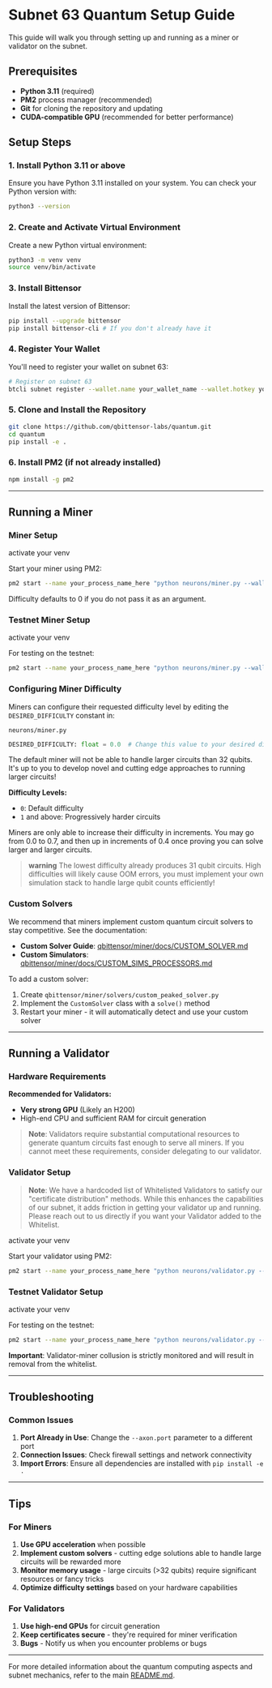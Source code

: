 # Subnet 63 Quantum Setup Guide

This guide will walk you through setting up and running as a miner or validator on the subnet.

## Prerequisites

- **Python 3.11** (required)
- **PM2** process manager (recommended)
- **Git** for cloning the repository and updating
- **CUDA-compatible GPU** (recommended for better performance)

## Setup Steps

### 1. Install Python 3.11 or above

Ensure you have Python 3.11 installed on your system. You can check your Python version with:
```bash
python3 --version
```

### 2. Create and Activate Virtual Environment

Create a new Python virtual environment:
```bash
python3 -m venv venv
source venv/bin/activate
```

### 3. Install Bittensor

Install the latest version of Bittensor:
```bash
pip install --upgrade bittensor
pip install bittensor-cli # If you don't already have it
```

### 4. Register Your Wallet

You'll need to register your wallet on subnet 63:

```bash
# Register on subnet 63
btcli subnet register --wallet.name your_wallet_name --wallet.hotkey your_hotkey_name --netuid 63
```

### 5. Clone and Install the Repository

```bash
git clone https://github.com/qbittensor-labs/quantum.git
cd quantum
pip install -e .
```

### 6. Install PM2 (if not already installed)

```bash
npm install -g pm2
```

---

## Running a Miner

### Miner Setup

activate your venv 

Start your miner using PM2:

```bash
pm2 start --name your_process_name_here "python neurons/miner.py --wallet.name your_wallet_name --wallet.hotkey your_hotkey_name --netuid 63 --subtensor.network put_network_here --axon.port 8091 --logging.trace --difficulty <float>
```

Difficulty defaults to 0 if you do not pass it as an argument.

### Testnet Miner Setup

activate your venv 

For testing on the testnet:

```bash
pm2 start --name your_process_name_here "python neurons/miner.py --wallet.name your_wallet_name --wallet.hotkey your_hotkey_name --netuid 380 --subtensor.network test--axon.port 8091 --logging.trace --difficulty <float>
```

### Configuring Miner Difficulty

Miners can configure their requested difficulty level by editing the `DESIRED_DIFFICULTY` constant in:
```
neurons/miner.py
```

```python
DESIRED_DIFFICULTY: float = 0.0  # Change this value to your desired difficulty
```
The default miner will not be able to handle larger circuits than 32 qubits. It's up to you to develop novel and cutting edge approaches to running larger circuits!

**Difficulty Levels:**
- `0`: Default difficulty
- `1` and above: Progressively harder circuits

Miners are only able to increase their difficulty in increments. You may go from 0.0 to 0.7, and then up in increments of 0.4 once proving you can solve larger and larger circuits.

> **warning** The lowest difficulty already produces 31 qubit circuits. High difficulties will likely cause OOM errors, you must implement your own simulation stack to handle large qubit counts efficiently!

### Custom Solvers

We recommend that miners implement custom quantum circuit solvers to stay competitive. See the documentation:
- **Custom Solver Guide**: [qbittensor/miner/docs/CUSTOM_SOLVER.md](qbittensor/miner/docs/CUSTOM_SOLVER.md)
- **Custom Simulators**: [qbittensor/miner/docs/CUSTOM_SIMS_PROCESSORS.md](qbittensor/miner/docs/CUSTOM_SIMS_PROCESSORS.md)

To add a custom solver:
1. Create `qbittensor/miner/solvers/custom_peaked_solver.py`
2. Implement the `CustomSolver` class with a `solve()` method
3. Restart your miner - it will automatically detect and use your custom solver

---

## Running a Validator

### Hardware Requirements

**Recommended for Validators:**
- **Very strong GPU** (Likely an H200)
- High-end CPU and sufficient RAM for circuit generation

> **Note**: Validators require substantial computational resources to generate quantum circuits fast enough to serve all miners. If you cannot meet these requirements, consider delegating to our validator.

### Validator Setup

> **Note**: We have a hardcoded list of Whitelisted Validators to satisfy our "certificate distribution" methods. While this enhances the capabilities of our subnet, it adds friction in getting your validator up and running. Please reach out to us directly if you want your Validator added to the Whitelist.

activate your venv 

Start your validator using PM2:

```bash
pm2 start --name your_process_name_here "python neurons/validator.py --wallet.name your_wallet_name --wallet.hotkey your_hotkey_name --netuid 63 --subtensor.network put_network_here --logging.debug
```

### Testnet Validator Setup

activate your venv 

For testing on the testnet:

```bash
pm2 start --name your_process_name_here "python neurons/validator.py --wallet.name your_wallet_name --wallet.hotkey your_hotkey_name --netuid 380 --subtensor.network test --logging.debug

```

**Important**: Validator-miner collusion is strictly monitored and will result in removal from the whitelist.

---

## Troubleshooting

### Common Issues

1. **Port Already in Use**: Change the `--axon.port` parameter to a different port
3. **Connection Issues**: Check firewall settings and network connectivity
4. **Import Errors**: Ensure all dependencies are installed with `pip install -e .`

---

## Tips

### For Miners

1. **Use GPU acceleration** when possible
2. **Implement custom solvers** - cutting edge solutions able to handle large circuits will be rewarded more
3. **Monitor memory usage** - large circuits (>32 qubits) require significant resources or fancy tricks
4. **Optimize difficulty settings** based on your hardware capabilities

### For Validators

1. **Use high-end GPUs** for circuit generation
3. **Keep certificates secure** - they're required for miner verification
4. **Bugs** - Notify us when you encounter problems or bugs

---

For more detailed information about the quantum computing aspects and subnet mechanics, refer to the main [README.md](README.md). 